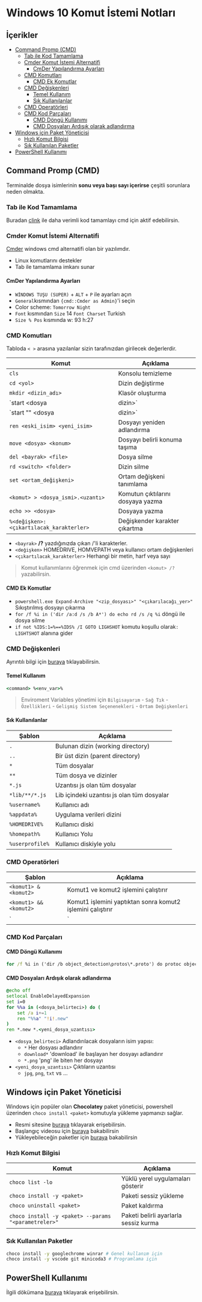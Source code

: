 # Windows 10 Komut İstemi Notları <!-- omit in toc -->

## İçerikler <!-- omit in toc -->

- [Command Promp (CMD)](#command-promp-cmd)
  - [Tab ile Kod Tamamlama](#tab-ile-kod-tamamlama)
  - [Cmder Komut İstemi Alternatifi](#cmder-komut-i%CC%87stemi-alternatifi)
    - [CmDer Yapılandırma Ayarları](#cmder-yap%C4%B1land%C4%B1rma-ayarlar%C4%B1)
  - [CMD Komutları](#cmd-komutlar%C4%B1)
    - [CMD Ek Komutlar](#cmd-ek-komutlar)
  - [CMD Değişkenleri](#cmd-de%C4%9Fi%C5%9Fkenleri)
    - [Temel Kullanım](#temel-kullan%C4%B1m)
    - [Sık Kullanılanlar](#s%C4%B1k-kullan%C4%B1lanlar)
  - [CMD Operatörleri](#cmd-operat%C3%B6rleri)
  - [CMD Kod Parçaları](#cmd-kod-par%C3%A7alar%C4%B1)
    - [CMD Döngü Kullanımı](#cmd-d%C3%B6ng%C3%BC-kullan%C4%B1m%C4%B1)
    - [CMD Dosyaları Ardışık olarak adlandırma](#cmd-dosyalar%C4%B1-ard%C4%B1%C5%9F%C4%B1k-olarak-adland%C4%B1rma)
- [Windows için Paket Yöneticisi](#windows-i%C3%A7in-paket-y%C3%B6neticisi)
  - [Hızlı Komut Bilgisi](#h%C4%B1zl%C4%B1-komut-bilgisi)
  - [Sık Kullanılan Paketler](#s%C4%B1k-kullan%C4%B1lan-paketler)
- [PowerShell Kullanımı](#powershell-kullan%C4%B1m%C4%B1)

## Command Promp (CMD)

Terminalde dosya isimlerinin **sonu veya başı sayı içerirse** çeşitli sorunlara neden olmakta.

### Tab ile Kod Tamamlama

Buradan [clink] ile daha verimli kod tamamlayı cmd için aktif edebilirsin.

### Cmder Komut İstemi Alternatifi

[Cmder](https://cmder.net/) windows cmd alternatifi olan bir yazılımdır.

- Linux komutlarını destekler
- Tab ile tamamlama imkanı sunar

#### CmDer Yapılandırma Ayarları

- `WİNDOWS TUŞU (SUPER)` + `ALT` + `P` ile ayarları açın
- `General`kısmından `{cmd::Cmder as Admin}`'i seçin
- Color scheme: `Tomorrow Night`
- `Font` kısmından `Size` 14 `Font Charset` Turkish
- `Size % Pos` kısmında w: 93 h:27

### CMD Komutları

Tabloda `< >` arasına yazılanlar sizin tarafınızdan girilecek değerlerdir.

| Komut                                    | Açıklama                          |
| ---------------------------------------- | --------------------------------- |
| `cls`                                    | Konsolu temizleme                 |
| `cd <yol>`                               | Dizin değiştirme                  |
| `mkdir <dizin_adı>`                      | Klasör oluşturma                  |
| `start <dosya | dizin>`                  | Dosya veya dizin açma             |
| `start "" <dosya | dizin>`               | Dosya veya dizini başlıksız açma  |
| `ren <eski_isim> <yeni_isim>`            | Dosyayı yeniden adlandırma        |
| `move <dosya> <konum>`                   | Dosyayı belirli konuma taşıma     |
| `del <bayrak> <file>`                    | Dosya silme                       |
| `rd <switch> <folder>`                   | Dizin silme                       |
| `set <ortam_değişkeni>`                  | Ortam değişkeni tanımlama         |
| `<komut> > <dosya_ismi>.<uzantı>`        | Komutun çıktılarını dosyaya yazma |
| `echo >> <dosya>`                        | Dosyaya yazma                     |
| `%<değişken>:<çıkartılacak_karakterler>` | Değişkender karakter çıkartma     |

- `<bayrak>` **/?** yazdığınızda çıkan /'li karakterler.
- `<değişken>` HOMEDRIVE, HOMVEPATH veya kullanıcı ortam değişkenleri
- `<çıkartılacak_karakterler>` Herhangi bir metin, harf veya sayı

> Komut kullanımlarını öğrenmek için cmd üzerinden `<komut> /?` yazabilirsin.

#### CMD Ek Komutlar

- `powershell.exe Expand-Archive "<zip_dosyası>" "<çıkarılacağı_yer>"`  Sıkıştırılmış dosyayı çıkarma
- `for /f %i in ('dir /a:d /s /b A*') do echo rd /s /q %i` döngü ile dosya silme
- `if not %IDS:1=%==%IDS% /I GOTO LIGHSHOT` komutu koşullu olarak`: LIGHTSHOT` alanına gider

### CMD Değişkenleri

Ayrıntılı bilgi için [buraya](https://ss64.com/nt/syntax-variables.html) tıklayabilirsin.

#### Temel Kullanım

```cmd
<command> %<env_var>%
```

> Enviroment Variables yönetimi için `Bilgisayarım` - `Sağ Tık` - `Özellikleri` - `Gelişmiş Sistem Seçenenekleri` - `Ortam Değişkenleri`

#### Sık Kullanılanlar

| Şablon          | Açıklama                                   |
| --------------- | ------------------------------------------ |
| `.`             | Bulunan dizin (working directory)          |
| `..`            | Bir üst dizin (parent directory)           |
| `*`             | Tüm dosyalar                               |
| `**`            | Tüm dosya ve dizinler                      |
| `*.js`          | Uzantısı js olan tüm dosyalar              |
| `*lib/**/*.js`  | Lib içindeki uzantısı js olan tüm dosyalar |
| `%username%`    | Kullanıcı adı                              |
| `%appdata%`     | Uygulama verileri dizini                   |
| `%HOMEDRIVE%`   | Kullanıcı diski                            |
| `%homepath%`    | Kullanıcı Yolu                             |
| `%userprofile%` | Kullanıcı diskiyle yolu                    |

### CMD Operatörleri

| Şablon                 | Açıklama                                                   |
| ---------------------- | ---------------------------------------------------------- |
| `<komut1> & <komut2>`  | Komut1 ve komut2 işlemini çalıştırır                       |
| `<komut1> && <komut2>` | Komut1 işlemini yaptıktan sonra komut2 işlemini çalıştırır |
| `|`                    | Pipe                                                       |

### CMD Kod Parçaları

#### CMD Döngü Kullanımı

```cmd
for /f %i in ('dir /b object_detection\protos\*.proto') do protoc object_detection\protos\%i --python_out=.
```

#### CMD Dosyaları Ardışık olarak adlandırma

```cmd
@echo off
setlocal EnableDelayedExpansion
set i=0
for %%a in (<dosya_belirteci>) do (
    set /a i+=1
    ren "%%a" "!i!.new"
)
ren *.new *.<yeni_dosya_uzantısı>
```

- `<dosya_belirteci>` Adlandırılacak dosyaların isim yapısı:
  - `*` Her dosyası adlandırır
  - `download*` 'download' ile başlayan her dosyayı adlandırır
  - `*.png` 'png' ile biten her dosyayı
- `<yeni_dosya_uzantısı>` Çıktıların uzantısı
  - `jpg`, `png`, `txt` vs ...

## Windows için Paket Yöneticisi

Windows için popüler olan **Chocolatey** paket yöneticisi, powershell üzerinden `choco install <paket>` komutuyla yükleme yapmanızı sağlar.

- Resmi sitesine [buraya](https://chocolatey.org/) tıklayarak erişebilirsin.
- Başlangıç videosu için [buraya](https://www.youtube.com/watch?v=hfgZYpo5moA) bakabilirsin
- Yükleyebileceğin paketler için [buraya](https://chocolatey.org/packages) bakabilirsin

### Hızlı Komut Bilgisi

| Komut                                                | Açıklama                              |
| ---------------------------------------------------- | ------------------------------------- |
| `choco list -lo`                                     | Yüklü yerel uygulamaları gösterir     |
| `choco install -y <paket>`                           | Paketi sessiz yükleme                 |
| `choco uninstall <paket>`                            | Paket kaldırma                        |
| `choco install -y <paket> --params "<parametreler>"` | Paketi belirli ayarlarla sessiz kurma |

### Sık Kullanılan Paketler

```sh
choco install -y googlechrome winrar # Genel kullanım için
choco install -y vscode git minicoda3 # Programlama için
```

## PowerShell Kullanımı

İlgili dökümana [buraya](Windows10%20Kaynaklar%C4%B1\Windows%20PowerShell%20Tutorial%20for%20Beginners.pdf) tıklayarak erişebilirsin.

[clink]: http://mridgers.github.io/clink/
